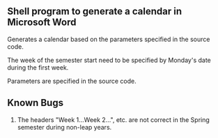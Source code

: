 ## Shell program to generate a calendar in Microsoft Word

Generates a calendar based on the parameters specified in the source code.

The week of the semester start need to be specified by Monday's date during the first week.

Parameters are specified in the source code.

## Known Bugs

1. The headers "Week 1...Week 2...", etc. are not correct in the Spring semester during non-leap years.